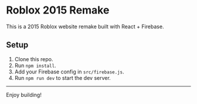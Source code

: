 # Roblox 2015 Remake

This is a 2015 Roblox website remake built with React + Firebase.

## Setup
1. Clone this repo.
2. Run `npm install`.
3. Add your Firebase config in `src/firebase.js`.
4. Run `npm run dev` to start the dev server.

---

Enjoy building!